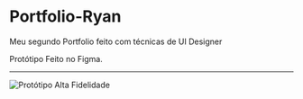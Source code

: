 # Portfolio-Ryan
Meu segundo Portfolio feito com técnicas de UI Designer

Protótipo Feito no Figma.

------------------------------------------------------

![Protótipo Alta Fidelidade](https://github.com/RyanZanardo/Portfolio-Ryan/assets/123217928/3a04e052-57f9-4b68-98cd-66bf1070cafe)
